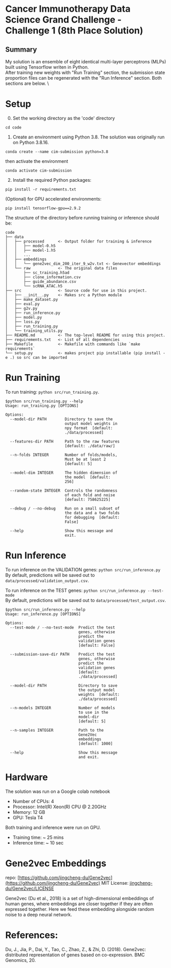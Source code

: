 
# Cancer Immunotherapy Data Science Grand Challenge - Challenge 1 (8th Place Solution)

## Summary

My solution is an ensemble of eight identical multi-layer perceptrons (MLPs) built using Tensorflow writen in Python. \
After training new weights with "Run Training" section, the submission state proportion files can be regenerated with the "Run Inference" section. Both sections are below. \

# Setup

0. Set the working directory as the 'code' directory
```
cd code
```

1. Create an environment using Python 3.8. The solution was originally run on Python 3.8.16. 
```
conda create --name cim-submission python=3.8
```

then activate the environment
```
conda activate cim-submission
```

2. Install the required Python packages:
```
pip install -r requirements.txt
```

(Optional) for GPU accelerated environments:

```
pip install tensorflow-gpu==2.9.2
```


The structure of the directory before running training or inference should be:
```
code
├── data
│   ├── processed      <- Output folder for training & inference
│   │   ├── model-0.h5
│   │   ├── model-1.h5
│   │   ...
│   ├── embeddings     
│   │   └── gene2vec_dim_200_iter_9_w2v.txt <- Genevector embeddings
│   └── raw            <- The original data files
│       ├── sc_training.h5ad
│       ├── clone_information.csv
│       ├── guide_abundance.csv
│       └── scRNA_ATAC.h5
├── src                <- Source code for use in this project.
│   ├── __init__.py    <- Makes src a Python module
│   ├── make_dataset.py
│   ├── eval.py
│   ├── g2v.py
│   ├── run_inference.py
│   ├── model.py
│   ├── loss.py
│   ├── run_training.py
│   └── training_utils.py
├── README.md          <- The top-level README for using this project.
├── requirements.txt   <- List of all dependencies
├── Makefile           <- Makefile with commands like `make requirements`
└── setup.py           <- makes project pip installable (pip install -e .) so src can be imported
```

# Run Training

To run training: `python src/run_training.py`. 

```commandline
$python src/run_training.py --help
Usage: run_training.py [OPTIONS]

Options:
  --model-dir PATH        Directory to save the
                          output model weights in
                          npy format  [default:
                          ./data/processed]

  --features-dir PATH     Path to the raw features
                          [default: ./data/raw/]

  --n-folds INTEGER       Number of folds/models,
                          Must be at least 2
                          [default: 5]

  --model-dim INTEGER     The hidden dimension of
                          the model  [default:
                          256]

  --random-state INTEGER  Controls the randomness
                          of each fold and noise
                          [default: 758625225]

  --debug / --no-debug    Run on a small subset of
                          the data and a two folds
                          for debugging  [default:
                          False]

  --help                  Show this message and
                          exit.
```


# Run Inference

To run inference on the VALIDATION genes: `python src/run_inference.py` \
By default, predictions will be saved out to `data/processed/validation_output.csv`. 


To run inference on the TEST genes: `python src/run_inference.py --test-mode` \
By default, predictions will be saved out to `data/processed/test_output.csv`.


```commandline
$python src/run_inference.py --help
Usage: run_inference.py [OPTIONS]

Options:
  --test-mode / --no-test-mode  Predict the test
                                genes, otherwise
                                predict the
                                validation genes
                                [default: False]

  --submission-save-dir PATH    Predict the test
                                genes, otherwise
                                predict the
                                validation genes
                                [default:
                                ./data/processed]

  --model-dir PATH              Directory to save
                                the output model
                                weights  [default:
                                ./data/processed]

  --n-models INTEGER            Number of models
                                to use in the
                                model-dir
                                [default: 5]

  --n-samples INTEGER           Path to the
                                Gene2Vec
                                embeddings
                                [default: 1000]

  --help                        Show this message
                                and exit.
```
# Hardware

The solution was run on a Google colab notebook
- Number of CPUs: 4
- Processor: Intel(R) Xeon(R) CPU @ 2.20GHz
- Memory: 12 GB 
- GPU: Tesla T4

Both training and inference were run on GPU.
- Training time: ~ 25 mins
- Inference time: ~ 10 sec

# Gene2vec Embeddings
repo: [https://github.com/jingcheng-du/Gene2vec](https://github.com/jingcheng-du/Gene2vec) MIT License: [jingcheng-du/Gene2vec/LICENSE](jingcheng-du/Gene2vec/LICENSE)

Gene2vec (Du et al., 2018) is a set of high-dimensional embeddings of human genes, where embeddings are closer together if they are often expressed together. Here we feed these embedding alongside random noise to a deep neural network.

# References:
Du, J., Jia, P., Dai, Y., Tao, C., Zhao, Z., & Zhi, D. (2018). Gene2vec: distributed representation of genes based on co-expression. BMC Genomics, 20.